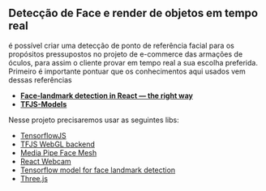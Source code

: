 ## Detecção de Face e render de objetos em tempo real

é possível criar uma detecção de ponto de referência facial para os propósitos pressupostos no projeto de e-commerce das armações de óculos, para assim o cliente provar em tempo real a sua escolha preferida. Primeiro é importante pontuar que os conhecimentos aqui usados vem dessas referências

- **[Face-landmark detection in React — the right way](https://magdazelezik.medium.com/face-landmark-detection-in-react-the-right-way-3bcd63e1d108)**
- **[TFJS-Models](https://github.com/tensorflow/tfjs-models/tree/master/face-landmarks-detection)**

Nesse projeto precisaremos usar as seguintes libs:

- [TensorflowJS](https://github.com/tensorflow/tfjs)
- [TFJS WebGL backend](https://github.com/tensorflow/tfjs/tree/master/tfjs-backend-webgl)
- [Media Pipe Face Mesh](https://google.github.io/mediapipe/solutions/face_mesh)
- [React Webcam](https://www.npmjs.com/package/react-webcam)
- [Tensorflow model for face landmark detection](https://github.com/tensorflow/tfjs-models/tree/master/face-landmarks-detection)
- [Three.js](https://threejs.org/)



